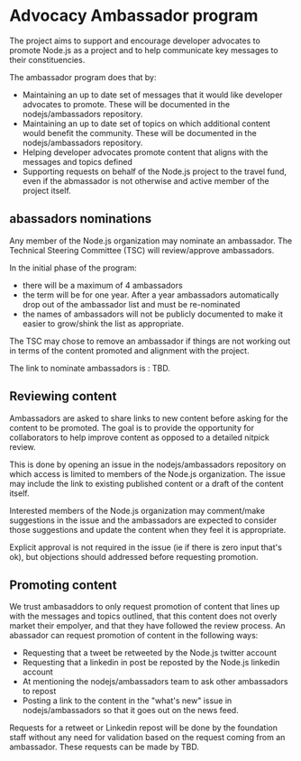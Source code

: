 # Advocacy Ambassador program

The project aims to support and encourage developer advocates to
promote Node.js as a project and to help communicate key messages to their
constituencies.

The ambassador program does that by:

* Maintaining an up to date set of messages that it would like developer
  advocates to promote. These will be documented in the nodejs/ambassadors
  repository.
* Maintaining an up to date set of topics on which additional content
  would benefit the community. These will be documented in the
  nodejs/ambassadors repository.
* Helping developer advocates promote content that aligns with the
  messages and topics defined
* Supporting requests on behalf of the Node.js project to the
  travel fund, even if the abmassador is not otherwise and active
  member of the project itself.

## abassadors nominations

Any member of the Node.js organization may nominate an ambassador.
The Technical Steering Committee (TSC) will review/approve ambassadors.

In the initial phase of the program:

* there will be a maximum of 4 ambassadors
* the term will be for one year. After a year ambassadors automatically
  drop out of the ambassador list and must be re-nominated
* the names of ambassadors will not be publicly documented to
  make it easier to grow/shink the list as appropriate.

The TSC may chose to remove an ambassador if things are not working
out in terms of the content promoted and alignment with the project.

The link to nominate ambassadors is : TBD.

## Reviewing content

Ambassadors are asked to share links to new content before asking
for the content to be promoted. The goal is to provide the opportunity
for collaborators to help improve content as opposed to a detailed
nitpick review.

This is done by opening an issue in the nodejs/ambassadors
repository on which access is limited to members of the Node.js
organization. The issue may include the link to existing published
content or a draft of the content itself.

Interested members of the Node.js organization may comment/make
suggestions in the issue and the ambassadors are expected to
consider those suggestions and update the content when they feel it
is appropriate.

Explicit approval is not required in the issue (ie if there is zero
input that's ok), but objections should addressed before
requesting promotion.

## Promoting content

We trust ambasaddors to only request promotion of content that lines
up with the messages and topics outlined, that this content does not overly
market their empolyer, and that they have followed the review process.
An abassador can request promotion of content in the following ways:

* Requesting that a tweet be retweeted by the Node.js twitter account
* Requesting that a linkedin in post be reposted by the Node.js linkedin account
* At mentioning the nodejs/ambassadors team to ask other ambassadors to
  repost
* Posting a link to the content in the "what's new" issue in nodejs/ambassadors
  so that it goes out on the news feed.

Requests for a retweet or Linkedin repost will be done by the foundation
staff without any need for validation based on the request coming from
an ambassador. These requests can be made by TBD.

